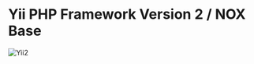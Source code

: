 Yii PHP Framework Version 2 / NOX Base
===================================================

![Yii2](https://img.shields.io/badge/Powered_by-Yii_Framework-green.svg?style=flat)
